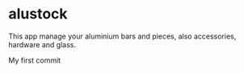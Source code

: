 # alustock
This app manage your aluminium bars and pieces, also accessories, hardware and glass.

My first commit